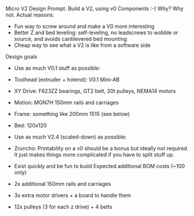 Micro V2
Design Prompt: Build a V2, using v0 Components :-)
Why? Why not.
Actual reasons:

- Fun way to screw around and make a V0 more interesting
- Better Z and bed leveling: self-leveling, no leadscrews to wobble or source, and avoids cantilevered bed
mounting
- Cheap way to see what a V2 is like from a software side

Design goals
- Use as much V0.1 stuff as possible:
- Toolhead (extruder + hotend): V0.1 Mini-AB
- XY Drive: F623ZZ bearings, GT2 belt, 20t pulleys, NEMA14 motors
- Motion: MGN7H 150mm rails and carriages
- Frame: something like 200mm 1515 (see below)
- Bed: 120x120
- Use as much V2.4 (scaled-down) as possible:

- Zruncho: Printability on a v0 should be a bonus but ideally not required. It just makes things more
complicated if you have to split stuff up.
- Exist quickly and be fun to build
Expected additional BOM costs (~100 only)
- 2x additional 150mm rails and carriages
- 3x extra motor drivers + a board to handle them
- 12x pulleys (3 for each z drive) + 4 belts
